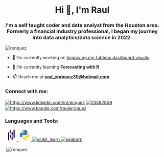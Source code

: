 <h1 align="center">Hi 👋, I'm Raul</h1>
<h3 align="center">I'm a self taught coder and data analyst from the Houston area. Formerly a financial industry professional, I began my journey into data analytics/data science in 2022.</h3>

<p align="left"> <img src="https://komarev.com/ghpvc/?username=renquez&label=Profile%20views&color=0e75b6&style=flat" alt="renquez" /> </p>

- 🔭 I’m currently working on [Improving my Tableau dashboard visuals](https://public.tableau.com/app/profile/raul.enriquez)

- 🌱 I’m currently learning **Forecasting with R**

- 📫 Reach me at **raul_enriquez30@hotmail.com**

<h3 align="left">Connect with me:</h3>
<p align="left">
<a href="https://linkedin.com/in/https://www.linkedin.com/in/renquez" target="blank"><img align="center" src="https://raw.githubusercontent.com/rahuldkjain/github-profile-readme-generator/master/src/images/icons/Social/linked-in-alt.svg" alt="https://www.linkedin.com/in/renquez" height="30" width="40" /></a>
<a href="https://stackoverflow.com/users/20382839" target="blank"><img align="center" src="https://raw.githubusercontent.com/rahuldkjain/github-profile-readme-generator/master/src/images/icons/Social/stack-overflow.svg" alt="20382839" height="30" width="40" /></a>
<a href="https://kaggle.com/https://www.kaggle.com/raulenriquez" target="blank"><img align="center" src="https://raw.githubusercontent.com/rahuldkjain/github-profile-readme-generator/master/src/images/icons/Social/kaggle.svg" alt="https://www.kaggle.com/raulenriquez" height="30" width="40" /></a>
</p>

<h3 align="left">Languages and Tools:</h3>
<p align="left"> <a href="https://pandas.pydata.org/" target="_blank" rel="noreferrer"> <img src="https://raw.githubusercontent.com/devicons/devicon/2ae2a900d2f041da66e950e4d48052658d850630/icons/pandas/pandas-original.svg" alt="pandas" width="40" height="40"/> </a> <a href="https://www.python.org" target="_blank" rel="noreferrer"> <img src="https://raw.githubusercontent.com/devicons/devicon/master/icons/python/python-original.svg" alt="python" width="40" height="40"/> </a> <a href="https://scikit-learn.org/" target="_blank" rel="noreferrer"> <img src="https://upload.wikimedia.org/wikipedia/commons/0/05/Scikit_learn_logo_small.svg" alt="scikit_learn" width="40" height="40"/> </a> <a href="https://seaborn.pydata.org/" target="_blank" rel="noreferrer"> <img src="https://seaborn.pydata.org/_images/logo-mark-lightbg.svg" alt="seaborn" width="40" height="40"/> </a> </p>


<p>&nbsp;<img align="center" src="https://github-readme-stats.vercel.app/api?username=renquez&show_icons=true&locale=en" alt="renquez" /></p>

